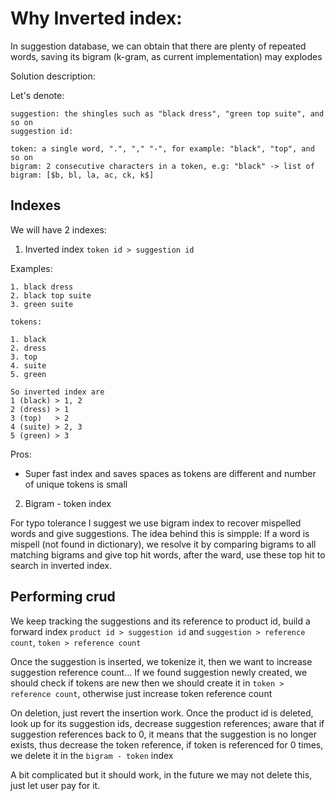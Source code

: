 # Why Inverted index:

In suggestion database, we can obtain that there are plenty of repeated words, saving its bigram (k-gram, as current implementation) may explodes

Solution description:

Let's denote:

```
suggestion: the shingles such as "black dress", "green top suite", and so on
suggestion id: 

token: a single word, ".", "," "-", for example: "black", "top", and so on
bigram: 2 consecutive characters in a token, e.g: "black" -> list of bigram: [$b, bl, la, ac, ck, k$]
```

## Indexes
We will have 2 indexes:

1. Inverted index ``token id > suggestion id``

Examples:

```
1. black dress
2. black top suite
3. green suite

tokens:

1. black
2. dress
3. top
4. suite
5. green

So inverted index are
1 (black) > 1, 2 
2 (dress) > 1
3 (top)   > 2
4 (suite) > 2, 3
5 (green) > 3
```

Pros:
+ Super fast index and saves spaces as tokens are different and number of unique tokens is small

2. Bigram - token index

For typo tolerance I suggest we use bigram index to recover mispelled words and give suggestions. 
The idea behind this is simpple: If a word is mispell (not found in dictionary), we resolve it by comparing bigrams to all matching bigrams and give top hit words, after the ward, use these top hit to search in inverted index.

## Performing crud

We keep tracking the suggestions and its reference to product id, build a forward index ``product id > suggestion id`` and ``suggestion > reference count``, ``token > reference count``

Once the suggestion is inserted, we tokenize it, then we want to increase suggestion reference count...
If we found suggestion newly created, we should check if tokens are new then we should create it in ``token > reference count``, otherwise just increase token reference count

On deletion, just revert the insertion work. Once the product id is deleted, look up for its suggestion ids, decrease suggestion references; aware that if suggestion references back to 0, it means that the suggestion is no longer exists, thus decrease the token reference, if token is referenced for 0 times, we delete it in the ``bigram - token`` index

A bit complicated but it should work, in the future we may not delete this, just let user pay for it.